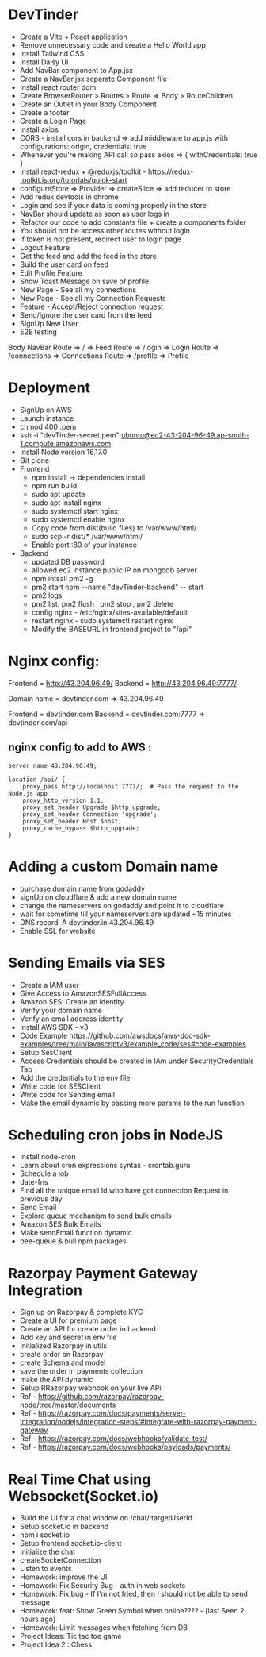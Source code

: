 # DevTinder

- Create a Vite + React application
- Remove unnecessary code and create a Hello World app
- Install Tailwind CSS
- Install Daisy UI
- Add NavBar component to App.jsx
- Create a NavBar.jsx separate Component file
- Install react router dom
- Create BrowserRouter > Routes > Route => Body > RouteChildren
- Create an Outlet in your Body Component
- Create a footer
- Create a Login Page
- Install axios
- CORS - install cors in backend => add middleware to app.js with configurations: origin, credentials: true
- Whenever you're making API call so pass axios => { withCredentials: true }
- install react-redux + @reduxjs/toolkit - https://redux-toolkit.js.org/tutorials/quick-start
- configureStore => Provider => createSlice => add reducer to store
- Add redux devtools in chrome
- Login and see if your data is coming properly in the store
- NavBar should update as soon as user logs in
- Refactor our code to add constants file + create a components folder
- You should not be access other routes without login
- If token is not present, redirect user to login page
- Logout Feature
- Get the feed and add the feed in the store
- Build the user card on feed
- Edit Profile Feature
- Show Toast Message on save of profile
- New Page - See all my connections
- New Page - See all my Connection Requests
- Feature - Accept/Reject connection request
- Send/Ignore the user card from the feed
- SignUp New User
- E2E testing

Body
NavBar
Route => / => Feed
Route => /login => Login
Route => /connections => Connections
Route => /profile => Profile

# Deployment

- SignUp on AWS
- Launch instance
- chmod 400 <secret>.pem
- ssh -i "devTinder-secret.pem" ubuntu@ec2-43-204-96-49.ap-south-1.compute.amazonaws.com
- Install Node version 16.17.0
- Git clone
- Frontend
  - npm install -> dependencies install
  - npm run build
  - sudo apt update
  - sudo apt install nginx
  - sudo systemctl start nginx
  - sudo systemctl enable nginx
  - Copy code from dist(build files) to /var/www/html/
  - sudo scp -r dist/\* /var/www/html/
  - Enable port :80 of your instance
- Backend
  - updated DB password
  - allowed ec2 instance public IP on mongodb server
  - npm intsall pm2 -g
  - pm2 start npm --name "devTinder-backend" -- start
  - pm2 logs
  - pm2 list, pm2 flush <name> , pm2 stop <name>, pm2 delete <name>
  - config nginx - /etc/nginx/sites-available/default
  - restart nginx - sudo systemctl restart nginx
  - Modify the BASEURL in frontend project to "/api"

# Nginx config:

Frontend = http://43.204.96.49/
Backend = http://43.204.96.49:7777/

Domain name = devtinder.com => 43.204.96.49

Frontend = devtinder.com
Backend = devtinder.com:7777 => devtinder.com/api

## nginx config to add to AWS :

    server_name 43.204.96.49;

    location /api/ {
        proxy_pass http://localhost:7777/;  # Pass the request to the Node.js app
        proxy_http_version 1.1;
        proxy_set_header Upgrade $http_upgrade;
        proxy_set_header Connection 'upgrade';
        proxy_set_header Host $host;
        proxy_cache_bypass $http_upgrade;
    }

# Adding a custom Domain name

- purchase domain name from godaddy
- signUp on cloudflare & add a new domain name
- change the nameservers on godaddy and point it to cloudflare
- wait for sometime till your nameservers are updated ~15 minutes
- DNS record: A devtinder.in 43.204.96.49
- Enable SSL for website

# Sending Emails via SES

- Create a IAM user
- Give Access to AmazonSESFullAccess
- Amazon SES: Create an Identity
- Verify your domain name
- Verify an email address identity
- Install AWS SDK - v3
- Code Example https://github.com/awsdocs/aws-doc-sdk-examples/tree/main/javascriptv3/example_code/ses#code-examples
- Setup SesClient
- Access Credentials should be created in IAm under SecurityCredentials Tab
- Add the credentials to the env file
- Write code for SESClient
- Write code for Sending email
- Make the email dynamic by passing more params to the run function

# Scheduling cron jobs in NodeJS

- Install node-cron
- Learn about cron expressions syntax - crontab.guru
- Schedule a job
- date-fns
- Find all the unique email Id who have got connection Request in previous day
- Send Email
- Explore queue mechanism to send bulk emails
- Amazon SES Bulk Emails
- Make sendEmail function dynamic
- bee-queue & bull npm packages

# Razorpay Payment Gateway Integration

- Sign up on Razorpay & complete KYC
- Create a UI for premium page
- Create an API for create order in backend
- Add key and secret in env file
- Initialized Razorpay in utils
- create order on Razorpay
- create Schema and model
- save the order in payments collection
- make the API dynamic
- Setup RRazorpay webhook on your live APi
- Ref - https://github.com/razorpay/razorpay-node/tree/master/documents
- Ref - https://razorpay.com/docs/payments/server-integration/nodejs/integration-steps/#integrate-with-razorpay-payment-gateway
- Ref - https://razorpay.com/docs/webhooks/validate-test/
- Ref - https://razorpay.com/docs/webhooks/payloads/payments/

# Real Time Chat using Websocket(Socket.io)

- Build the UI for a chat window on /chat/:targetUserId
- Setup socket.io in backend
- npm i socket.io
- Setup frontend socket.io-client
- Initialize the chat
- createSocketConnection
- Listen to events
- Homework: improve the UI
- Homework: Fix Security Bug - auth in web sockets
- Homework: Fix bug - If I'm not fried, then I should not be able to send message
- Homework: feat: Show Green Symbol when online???? - [last Seen 2 hours ago]
- Homework: Limit messages when fetching from DB
- Project Ideas: Tic tac toe game
- Project Idea 2 : Chess
